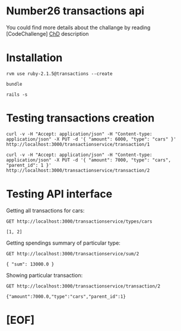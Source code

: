 # Number26 transactions api

You could find more details about the challange by reading  [CodeChallenge] [ChD] description

# Installation

``rvm use ruby-2.1.5@transactions --create``

``bundle``

``rails -s``

# Testing transactions creation

``curl -v -H "Accept: application/json" -H "Content-type: application/json" -X PUT -d '{ "amount": 6000, "type": "cars" }' http://localhost:3000/transactionservice/transaction/1``

``curl -v -H "Accept: application/json" -H "Content-type: application/json" -X PUT -d '{ "amount": 7000, "type": "cars", "parent_id": 1 }' http://localhost:3000/transactionservice/transaction/2``

# Testing API interface

Getting all transactions for cars:

``GET http://localhost:3000/transactionservice/types/cars``

``[1, 2]``

Getting spendings summary of particular type:

``GET http://localhost:3000/transactionservice/sum/2``

``{ "sum": 13000.0 }``

Showing particular transaction:

``GET http://localhost:3000/transactionservice/transaction/2``

``{"amount":7000.0,"type":"cars","parent_id":1}``

# [EOF]

[ChD]: https://github.com/ksukhorukov/Transactions/blob/master/CodeChallenge.pdf
